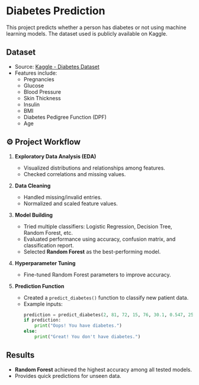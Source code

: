 # Diabetes Prediction 

This project predicts whether a person has diabetes or not using machine learning models. The dataset used is publicly available on Kaggle.  

##  Dataset  
- Source: [Kaggle - Diabetes Dataset](https://www.kaggle.com/johndasilva/diabetes)  
- Features include:
  - Pregnancies  
  - Glucose  
  - Blood Pressure  
  - Skin Thickness  
  - Insulin  
  - BMI  
  - Diabetes Pedigree Function (DPF)  
  - Age  

## ⚙ Project Workflow  
1. **Exploratory Data Analysis (EDA)**  
   - Visualized distributions and relationships among features.  
   - Checked correlations and missing values.  

2. **Data Cleaning**  
   - Handled missing/invalid entries.  
   - Normalized and scaled feature values.  

3. **Model Building**  
   - Tried multiple classifiers: Logistic Regression, Decision Tree, Random Forest, etc.  
   - Evaluated performance using accuracy, confusion matrix, and classification report.  
   - Selected **Random Forest** as the best-performing model.  

4. **Hyperparameter Tuning**  
   - Fine-tuned Random Forest parameters to improve accuracy.  

5. **Prediction Function**  
   - Created a `predict_diabetes()` function to classify new patient data.  
   - Example inputs:
     ```python
     prediction = predict_diabetes(2, 81, 72, 15, 76, 30.1, 0.547, 25)
     if prediction:
         print("Oops! You have diabetes.")
     else:
         print("Great! You don't have diabetes.")
     ```

##  Results  
- **Random Forest** achieved the highest accuracy among all tested models.  
- Provides quick predictions for unseen data.  
